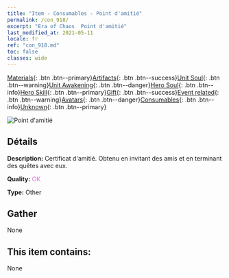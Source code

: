 ```yaml
---
title: "Item - Consumables - Point d'amitié"
permalink: /con_918/
excerpt: "Era of Chaos  Point d'amitié"
last_modified_at: 2021-05-11
locale: fr
ref: "con_918.md"
toc: false
classes: wide
---
```

 [Materials](/ItemsFR/){: .btn .btn--primary}[Artifacts](/ItemsFR/Artifacts/){: .btn .btn--success}[Unit Soul](/ItemsFR/UnitSoul/){: .btn .btn--warning}[Unit Awakening](/ItemsFR/UnitAwakening/){: .btn .btn--danger}[Hero Soul](/ItemsFR/HeroSoul/){: .btn .btn--info}[Hero Skill](/ItemsFR/HeroSkill/){: .btn .btn--primary}[Gift](/ItemsFR/Gift/){: .btn .btn--success}[Event related](/ItemsFR/Events/){: .btn .btn--warning}[Avatars](/ItemsFR/Avatars/){: .btn .btn--danger}[Consumables](/ItemsFR/Consumables/){: .btn .btn--info}[Unknown](/ItemsFR/Unknown/){: .btn .btn--primary}

 ![Point d'amitié](/images/t/i_40006.png)

## Détails
 **Description:** Certificat d'amitié. Obtenu en invitant des amis et en terminant des quêtes avec eux.

 **Quality:** <span style="color: #DA70D6">OK</span>

 **Type:** Other

## Gather

  None

## This item contains:

  None

